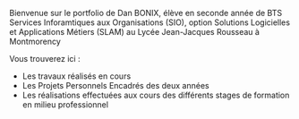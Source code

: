 Bienvenue sur le portfolio de Dan BONIX, élève en seconde année de BTS Services Inforamtiques aux Organisations (SIO), option Solutions Logicielles et Applications Métiers (SLAM) au Lycée Jean-Jacques Rousseau à Montmorency

Vous trouverez ici :

- Les travaux réalisés en cours
- Les Projets Personnels Encadrés des deux années
- Les réalisations effectuées aux cours des différents stages de formation en milieu professionnel
